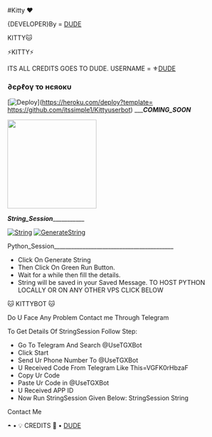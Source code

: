 #Kitty ❤

{DEVELOPER}By = [DUDE](http://t.me/its_simple1)


KITTY🐱

⚡KITTY⚡

ITS ALL CREDITS GOES TO DUDE. 
USERNAME = ⚜[DUDE](https://github.com/its_simple1)
<h3> ∂єρℓογ το нєяοκυ </h3>

[![Deploy](https://www.herokucdn.com/deploy/button.svg)](https://heroku.com/deploy?template= https://github.com/itssimple1/Kittyuserbot)
__________COMING_SOON_______
<p><a href=https://github.com/itssimple1/kittyuserbot> <img src="https://img.shields.io/badge/Deploy%20To%20Railway-blueviolet?style=for-the-badge&logo=railway" width="200""/></a></p>


_______________String_Session__________________________

[![String](https://telegra.ph/file/5f0d2e3296ff946713ac1.jpg)](https://replit.com/@itssimple1/itssimple1#main.py) 
[![GenerateString](https://img.shields.io/badge/repl.it-generateString-yellowgreen)](https://replit.com/@itssimple1/itssimple1#main.py) 

Python_Session__________________________________________
- Click On Generate String
- Then Click On Green Run Button.
- Wait for a while then fill the details.
 - String will be saved in your Saved Message.
TO HOST PYTHON LOCALLY OR ON ANY OTHER VPS CLICK BELOW

🐱 KITTYBOT 🐱

Do U Face Any Problem Contact me Through Telegram

To Get Details Of StringSession Follow Step:
- Go To Telegram And Search @UseTGXBot
- Click Start
- Send Ur Phone Number To @UseTGXBot
- U Received Code From Telegram Like This=VGFK0rHbzaF
- Copy Ur Code
- Paste Ur Code in @UseTGXBot
- U Received APP ID
- Now Run StringSession Given Below:
StringSession
String

Contact Me

◓
• 💡 CREDITS 💞 •
[DUDE](https://github.com/itssimple1)



